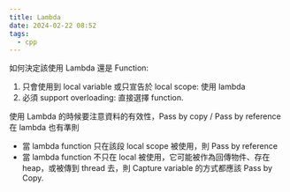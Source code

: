 ```yaml
---
title: Lambda
date: 2024-02-22 08:52
tags:
  - cpp
---
```

如何決定該使用 Lambda 還是 Function: 
1. 只會使用到 local variable  或只宣告於 local scope: 使用 lambda 
2. 必須 support overloading: 直接選擇 function. 

使用 Lambda 的時候要注意資料的有效性，Pass by copy / Pass by reference 在 lambda 也有準則

- 當 lambda function 只在該段 local scope 被使用，則 Pass by reference 
- 當 lambda function 不只在 local 被使用，它可能被作為回傳物件、存在 heap，或被傳到 thread 去，則 Capture variable 的方式都應該 Pass by Copy.